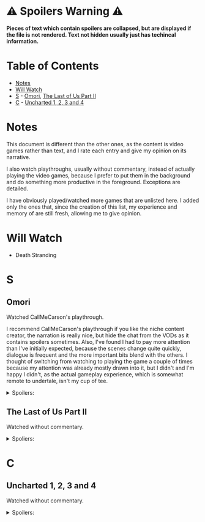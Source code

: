 # ⚠️ Spoilers Warning ⚠️

**Pieces of text which contain spoilers are collapsed, but are displayed if the file is not rendered. Text not hidden usually just has techincal information.**

# Table of Contents

- [Notes](#notes)
- [Will Watch](#will-watch)
- [S](#s) - [Omori](#omori), [The Last of Us Part II](#the-last-of-us-part-ii)
- [C](#c) - [Uncharted 1, 2, 3 and 4](#uncharted-1-2-3-and-4)

# Notes 

This document is different than the other ones, as the content is video games rather than text, and I rate each entry and give my opinion on its narrative.

I also watch playthroughs, usually without commentary, instead of actually playing the video games, because I prefer to put them in the background and do something more productive in the foreground. Exceptions are detailed.

I have obviously played/watched more games that are unlisted here. I added only the ones that, since the creation of this list, my experience and memory of are still fresh, allowing me to give opinion.

# Will Watch

- Death Stranding

# S

## Omori

Watched CallMeCarson's playthrough.

I recommend CallMeCarson's playthrough if you like the niche content creator, the narration is really nice, but hide the chat from the VODs as it contains spoilers sometimes. Also, I've found I had to pay more attention than I've initially expected, because the scenes change quite quickly, dialogue is frequent and the more important bits blend with the others. I thought of switching from watching to playing the game a couple of times because my attention was already mostly drawn into it, but I didn't and I'm happy I didn't, as the actual gameplay experience, which is somewhat remote to undertale, isn't my cup of tee.

<details>
<summary>Spoilers:</summary>

</details>

## The Last of Us Part II

Watched without commentary.

<details>
<summary>Spoliers:</summary>

</details>

# C

## Uncharted 1, 2, 3 and 4

Watched without commentary.

<details>
<summary>Spoilers:</summary>

</details>

